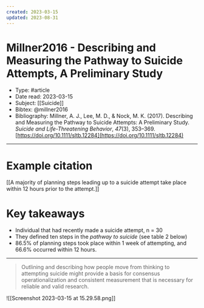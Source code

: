 ```yaml
---
created: 2023-03-15
updated: 2023-08-31
---
```

# Millner2016 - Describing and Measuring the Pathway to Suicide Attempts, A Preliminary Study

* Type: #article
* Date read: 2023-03-15
* Subject: [[Suicide]]
* Bibtex: @millner2016
* Bibliography: Millner, A. J., Lee, M. D., & Nock, M. K. (2017). Describing and Measuring the Pathway to Suicide Attempts: A Preliminary Study. _Suicide and Life-Threatening Behavior_, _47_(3), 353–369. [https://doi.org/10.1111/sltb.12284](https://doi.org/10.1111/sltb.12284)
---
# Example citation

[[A majority of planning steps leading up to a suicide attempt take place within 12 hours prior to the attempt.]]

# Key takeaways
* Individual that had recently made a suicide attempt, n = 30
* They defined ten steps in the *pathway to suicide* (see table 2 below)
* 86.5% of planning steps took place within 1 week of attempting, and 66.6% occurred within 12 hours.

---

> Outlining and describing how people move from thinking to attempting suicide might provide a basis for consensus operationalization and consistent measurement that is necessary for reliable and valid research.

![[Screenshot 2023-03-15 at 15.29.58.png]]